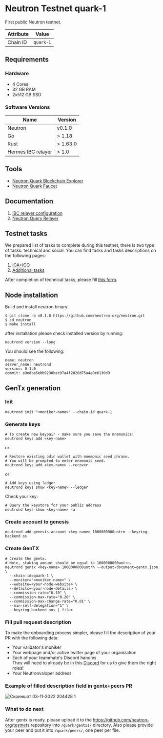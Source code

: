 # Neutron Testnet quark-1

First public Neutron testnet.
  
| Attribute | Value     |
|-----------|-----------|
| Chain ID  | `quark-1` |

## Requirements

### Hardware

* 4 Cores
* 32 GB RAM
* 2x512 GB SSD

### Software Versions

| Name               | Version  |
|--------------------|----------|
| Neutron            | v0.1.0   |
| Go                 | > 1.18   |
| Rust               | > 1.63.0 |
| Hermes IBC relayer | > 1.0    |

## Tools

* [Neutron Quark Blockchain Explorer](http://explorer.quark.ntrn.info)
* [Neutron Quark Faucet](http://faucet.quark.ntrn.info)

## Documentation

1. [IBC relayer configuration](./ibc-relayer/instruction.md)
2. [Neutron Query Relayer](./icq-relayer/README.md)

## Testnet tasks

We prepared list of tasks to complete during this testnet, there is two type of tasks: technical and social. You can find tasks and tasks descriptions on the following pages:
1. [ICA+ICQ](./testcases/ICA%2BICQ.md)
2. [Additional tasks](./testcases/Additional%20tasks.md)

After completion of technical tasks, please fill [this form](https://forms.gle/cyEdWfFTygkvcLEQ7).

## Node installation

Build and install neutron binary. 

```
$ git clone -b v0.1.0 https://github.com/neutron-org/neutron.git
$ cd neutron
$ make install
```

after installation please check installed version by running:

`neutrond version --long`

You should see the following:
```
name: neutron
server_name: neutrond
version: 0.1.0
commit: a9e8ba5ebb9230bec97a4f2826d75a4e0e6130d9

``` 


## GenTx generation

### Init
```bash:
neutrond init "<moniker-name>" --chain-id quark-1
```

### Generate keys

```bash:
# To create new keypair - make sure you save the mnemonics!
neutrond keys add <key-name> 
```

or
```
# Restore existing odin wallet with mnemonic seed phrase. 
# You will be prompted to enter mnemonic seed. 
neutrond keys add <key-name> --recover
```
or
```
# Add keys using ledger
neutrond keys show <key-name> --ledger
```

Check your key:
```
# Query the keystore for your public address 
neutrond keys show <key-name> -a
```

### Create account to genesis

```
neutrond add-genesis-account <key-name> 1000000000untrn --keyring-backend os
```

### Create GenTX

```
# Create the gentx.
# Note, staking amount should be equal to 1000000000untrn.
neutrond gentx <key-name> 1000000000untrn --output-document=gentx.json \
  --chain-id=quark-1 \
  --moniker="<moniker-name>" \
  --website=<your-node-website> \
  --details=<your-node-details> \
  --commission-rate="0.10" \
  --commission-max-rate="0.20" \
  --commission-max-change-rate="0.01" \
  --min-self-delegation="1" \
  --keyring-backend <os | file>
```

### Fill pull request description

To make the onboarding process simpler, please fill the description of your PR with the following data: <br/>
- Your validator's moniker
- Your webpage and/or active twitter page of your organization
- Each of your teammate's Discord handles <br/>
They will need to already be in this [Discord](https://discord.gg/r82yeMu9Rf) for us to give them the right roles! <br/>
- Your Neutronvaloper address

### Example of filled description field in gentx+peers PR

![Скриншот 03-11-2022 204428 1](https://user-images.githubusercontent.com/92199696/199796600-73f34a6f-c75c-4443-a598-21a50c067f91.png)
<br/>

### What to do next

After gentx is ready, please upload it to the https://github.com/neutron-org/testnets repository into `/quark/gentxs/` directory. Also please provide your peer and put it into  `/quark/peers/`, one peer per file.
